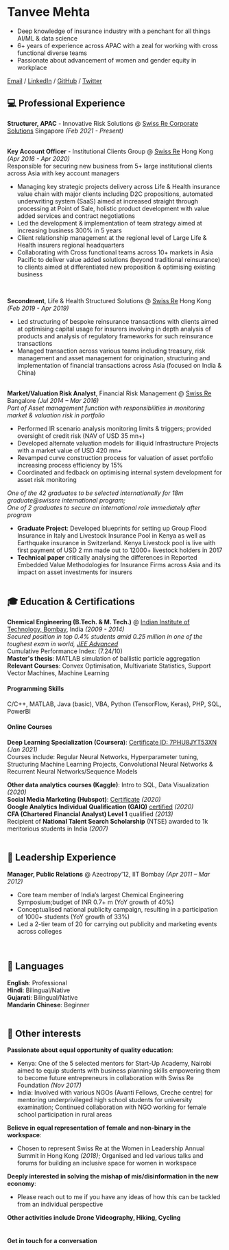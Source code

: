 # Tanvee Mehta
* Deep knowledge of insurance industry with a penchant for all things AI/ML & data science <br>
* 6+ years of experience across APAC with a zeal for working with cross functional diverse teams <br> 
* Passionate about advancement of women and gender equity in workplace <br>

[Email](mailto:tanveemehta91@gmail.com) / [LinkedIn](https://www.linkedin.com/in/tanvee-mehta-910704/) / [GitHub](https://github.com/whodis943/) / [Twitter](https://twitter.com/tanveem/) <br>

## 💻 Professional Experience 
**Structurer, APAC** - Innovative Risk Solutions @ [Swiss Re Corporate Solutions](https://www.corporatesolutions.swissre.com) Singapore _(Feb 2021 - Present)_
<br><br>

**Key Account Officer** - Institutional Clients Group @ [Swiss Re](https://www.swissre.com) Hong Kong _(Apr 2016 - Apr 2020)_ <br>
Responsible for securing new business from 5+ large institutional clients across Asia with key account managers
- Managing key strategic projects delivery across Life & Health insurance value chain with major clients including D2C propositions, automated underwriting system (SaaS) aimed at increased straight through processing at Point of Sale, holistic product development with value added services and contract negotiations 
- Led the development & implementation of team strategy aimed at increasing business 300% in 5 years
- Client relationship management at the regional level of Large Life & Health insurers regional headquarters
- Collaborating with Cross functional teams across 10+ markets in Asia Pacific to deliver value added solutions (beyond traditional reinsurance) to clients aimed at differentiated new proposition & optimising existing business
<br>

**Secondment**, Life & Health Structured Solutions @ [Swiss Re](https://www.swissre.com) Hong Kong _(Feb 2019 - Apr 2019)_ <br>
- Led structuring of bespoke reinsurance transactions with clients aimed at optimising capital usage for insurers involving in depth analysis of products and analysis of regulatory frameworks for such reinsurance transactions
- Managed transaction across various teams including treasury, risk management and asset management for origination, structuring and implementation of financial transactions across Asia (focused on India & China)
<br><br>

**Market/Valuation Risk Analyst**, Financial Risk Management @ [Swiss Re](https://www.swissre.com) Bangalore _(Jul 2014 – Mar 2016)_<br>
_Part of Asset management function with responsibilities in monitoring market & valuation risk in portfolio_
- Performed IR scenario analysis monitoring limits & triggers; provided oversight of credit risk (NAV of USD 35 mn+)
- Developed alternate valuation models for illiquid Infrastructure Projects with a market value of USD 420 mn+ 
- Revamped curve construction process for valuation of asset portfolio increasing process efficiency by 15%
- Coordinated and fedback on optimising internal system development for asset risk monitoring 

_One of the 42 graduates to be selected internationally for 18m graduate@swissre international program;_ <br>
_One of 2 graduates to secure an international role immediately after program_ <br>
- **Graduate Project**: Developed blueprints for setting up Group Flood Insurance in Italy and Livestock Insurance Pool in Kenya as well as Earthquake insurance in Switzerland. Kenya Livestock pool is live with first payment of USD 2 mn made out to 12000+ livestock holders in 2017 <br>
- **Technical paper** critically analysing the differences in Reported Embedded Value Methodologies for Insurance Firms across Asia and its impact on asset investments for insurers 
<br><br>

## 🎓 Education & Certifications
**Chemical Engineering (B.Tech. & M. Tech.)** @ [Indian Institute of Technology, Bombay](https://www.iitb.ac.in), India  _(2009 - 2014)_<br>
_Secured position in top 0.4% students amid 0.25 million in one of the toughest exam in world, [JEE Advanced](https://www.en.wikipedia.org/wiki/Joint_Entrance_Examination_%E2%80%93_Advanced)_<br>
Cumulative Performance Index: 	(7.24/10)<br>
**Master's thesis**: MATLAB simulation of ballistic particle aggregation 
**Relevant Courses**: Convex Optimisation, Multivariate Statistics, Support Vector Machines, Machine Learning <br>

#### Programming Skills 
C/C++, MATLAB, Java (basic), VBA, Python (TensorFlow, Keras), PHP, SQL, PowerBI <br>

#### Online Courses 
**Deep Learning Specialization (Coursera)**: [Certificate ID: 7PHU8JYT53XN](https://www.coursera.org/account/accomplishments/specialization/certificate/7PHU8JYT53XN) 	_(Jan 2021)_ <br>
Courses include: Regular Neural Networks, Hyperparameter tuning, Structuring Machine Learning Projects, Convolutional Neural Networks & Recurrent Neural Networks/Sequence Models <br>
	
**Other data analytics courses (Kaggle)**: Intro to SQL, Data Visualization	_(2020)_ <br>
**Social Media Marketing (Hubspot)**: [Certificate](https://www.hubspot-academy.s3.amazonaws.com/prod/tracks/user-certificates/528a7a1af9ea447bbad458348113143b-1597229666582.png) 	_(2020)_ <br>
**Google Analytics Individual Qualification (GAIQ)** [certified](https://skillshop.exceedlms.com/student/award/53606964) _(2020)_ <br>
**CFA (Chartered Financial Analyst) Level 1** qualified	_(2013)_ <br>
Recipient of **National Talent Search Scholarship** (NTSE) awarded to 1k meritorious students in India 	_(2007)_ <br>
<br>

## 👩 Leadership Experience
**Manager, Public Relations** @ Azeotropy’12, IIT Bombay	_(Apr 2011 – Mar 2012)_
- Core team member of India’s largest Chemical Engineering Symposium;budget of INR 0.7+ m (YoY growth of 40%)
- Conceptualised national publicity campaign, resulting in a participation of 1000+ students (YoY growth of 33%)
- Led a 2-tier team of 20 for carrying out publicity and marketing events across colleges <br>
<br>

## 💬 Languages

**English**: Professional <br>
**Hindi**: Bilingual/Native <br>
**Gujarati**: Bilingual/Native <br>
**Mandarin Chinese**: Beginner <br>
<br>

## 📌 Other interests
**Passionate about equal opportunity of quality education**:
- Kenya: One of the 5 selected mentors for Start-Up Academy, Nairobi aimed to equip students with business planning skills empowering them to become future entrepreneurs in collaboration with Swiss Re Foundation _(Nov 2017)_ 
- India: Involved with various NGOs (Avanti Fellows, Creche centre) for mentoring underprivileged high school students for university examination; Continued collaboration with NGO working for female school participation in rural areas <br>

**Believe in equal representation of female and non-binary in the workspace**:
- Chosen to represent Swiss Re at the Women in Leadership Annual Summit in Hong Kong _(2018)_; Organised and led various talks and forums for building an inclusive space for women in workspace <br>

**Deeply interested in solving the mishap of mis/disinformation in the new economy**: 
- Please reach out to me if you have any ideas of how this can be tackled from an individual perspective <br>

**Other activities include Drone Videography, Hiking, Cycling** <br><br>


#### Get in touch for a conversation

